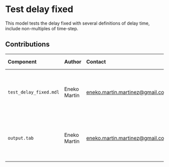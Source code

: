 Test delay fixed
================

This model tests the delay fixed with several definitions of delay time, include non-multiples of time-step.


Contributions
-------------

| Component              | Author       | Contact                         | Date     | Software Version                                     |
|:---------------------- |:------------ |:------------------------------- |:-------- |:---------------------------------------------------- |
| `test_delay_fixed.mdl` | Eneko Martin | eneko.martin.martinez@gmail.com | 04/19/21 | Vensim DSS for Windows 7.3.4 single precision (x32)  |
| `output.tab `          | Eneko Martin | eneko.martin.martinez@gmail.com | 04/19/21 | Vensim DSS for Windows 7.3.4 single precision (x32)  |

